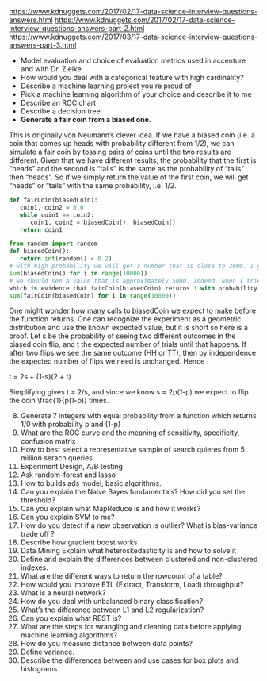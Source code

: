 https://www.kdnuggets.com/2017/02/17-data-science-interview-questions-answers.html
https://www.kdnuggets.com/2017/02/17-data-science-interview-questions-answers-part-2.html
https://www.kdnuggets.com/2017/03/17-data-science-interview-questions-answers-part-3.html
- Model evaluation and choice of evaluation metrics used in accenture and with Dr. Zielke
- How would you deal with a categorical feature with high cardinality?
- Describe a machine learning project you're proud of
- Pick a machine learning algorithm of your choice and describe it to me
- Describe an ROC chart
- Describe a decision tree
- **Generate a fair coin from a biased one.**

This is originally von Neumann’s clever idea. If we have a biased coin (i.e. a coin that comes up heads with probability different from 1/2), we can simulate a fair coin by tossing pairs of coins until the two results are different. Given that we have different results, the probability that the first is “heads” and the second is “tails” is the same as the probability of “tails” then “heads”. So if we simply return the value of the first coin, we will get “heads” or “tails” with the same probability, i.e. 1/2.

```python
def fairCoin(biasedCoin):
   coin1, coin2 = 0,0
   while coin1 == coin2:
      coin1, coin2 = biasedCoin(), biasedCoin()
   return coin1

from random import random
def biasedCoin():
   return int(random() < 0.2)
# with high probability we will get a number that is close to 2000. I got 2058.   
sum(biasedCoin() for i in range(10000))   
# we should see a value that is approximately 5000. Indeed, when I tried it, I got 4982, 
which is evidence that fairCoin(biasedCoin) returns 1 with probability 1/2 (although I already gave a proof!)
sum(fairCoin(biasedCoin) for i in range(10000))

```

One might wonder how many calls to biasedCoin we expect to make before the function returns. One can recognize the experiment as a geometric distribution and use the known expected value, but it is short so here is a proof. Let s be the probability of seeing two different outcomes in the biased coin flip, and t the expected number of trials until that happens. If after two flips we see the same outcome (HH or TT), then by independence the expected number of flips we need is unchanged. Hence

t = 2s + (1-s)(2 + t)

Simplifying gives t = 2/s, and since we know s = 2p(1-p) we expect to flip the coin \frac{1}{p(1-p)} times.

8. Generate 7 integers with equal probability from a function which returns 1/0 with probability p and (1-p)
9. What are the ROC curve and the meaning of sensitivity, specificity, confusion matrix  
10. How to best select a representative sample of search quieres from 5 miliion serach queries
11. Experiment Design, A/B testing
12. Ask random-forest and lasso 
13. How to builds ads model, basic algorithms.  
14. Can you explain the Naive Bayes fundamentals? How did you set the threshold?
15. Can you explain what MapReduce is and how it works?  
16. Can you explain SVM to me?
17. How do you detect if a new observation is outlier? What is bias-variance trade off ? 
18. Describe how gradient boost works
19. Data Mining Explain what heteroskedasticity is and how to solve it
20. Define and explain the differences between clustered and non-clustered indexes.
21. What are the different ways to return the rowcount of a table?
22. How would you improve ETL (Extract, Transform, Load) throughput?
23. What is a neural network?
24. How do you deal with unbalanced binary classification?
25. What’s the difference between L1 and L2 regularization?
26. Can you explain what REST is?
27. What are the steps for wrangling and cleaning data before applying machine learning algorithms?
28. How do you measure distance between data points?
29. Define variance.
30. Describe the differences between and use cases for box plots and histograms



